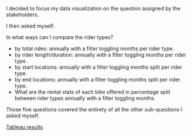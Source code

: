 I decided to focus my data visualization on the question assigned by the stakeholders.


I then asked myself:

In what ways can I compare the rider types?

* by total rides: annually with a filter toggling months per rider type.
* by rider length/duration: annually with a filter toggling months per rider type.
* by start locations: annually with a filter toggling months split per rider type.
* by end locations: annually with a filter toggling months split per rider type.
* What are the rental stats of each bike offered in percentage split between rider types annually with a filter toggling months.

Those five questions covered the entirety of all the other sub-questions I asked myself.


[Tableau results](https://public.tableau.com/app/profile/matt.johnson.0304/viz/CaseStudy1_16884106053400/CaseStudy1)
